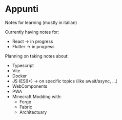 # Appunti

Notes for learning (mostly in italian)

Currently having notes for:

- React → in progress
- Flutter → in progress

Planning on taking notes about:

- Typescript
- Vite
- Docker
- JS (ES6+) → on specific topics (like await/async, ...)
- WebComponents
- PWA
- Minecraft Modding with:
  - Forge
  - Fabric
  - Architectuary
